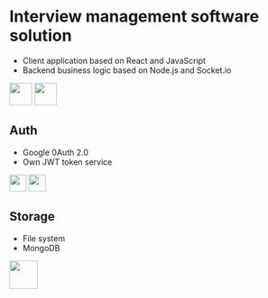 # Interview management software solution
- Client application based on React and JavaScript
- Backend business logic based on Node.js and Socket.io

<img src="https://miro.medium.com/max/812/0*xAADmPJN52Yy6XJV.jpg" height="40"> <img src="https://image.pngaaa.com/930/2507930-middle.png" height="40">

## Auth
- Google 0Auth 2.0 
- Own JWT token service

<img src="https://www.freepnglogos.com/uploads/google-logo-png/google-logo-png-google-logos-vector-eps-cdr-svg-download-10.png" height="30"> <img src="https://jwt.io/img/logo-asset.svg" height="30">

## Storage
- File system
- MongoDB
<img src="https://www.cloudsavvyit.com/p/uploads/2021/07/f5932bc2.jpg?width=1198&trim=1,1&bg-color=000&pad=1,1" height="50">
